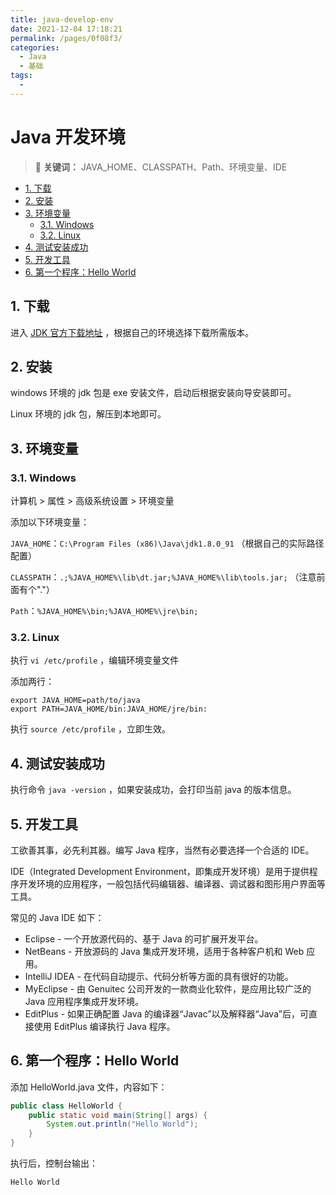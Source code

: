 ```yaml
---
title: java-develop-env
date: 2021-12-04 17:18:21
permalink: /pages/0f08f3/
categories:
  - Java
  - 基础
tags:
  - 
---
```

# Java 开发环境

> 📌 **关键词：** JAVA_HOME、CLASSPATH、Path、环境变量、IDE

<!-- TOC depthFrom:2 depthTo:3 -->

- [1. 下载](#1-下载)
- [2. 安装](#2-安装)
- [3. 环境变量](#3-环境变量)
  - [3.1. Windows](#31-windows)
  - [3.2. Linux](#32-linux)
- [4. 测试安装成功](#4-测试安装成功)
- [5. 开发工具](#5-开发工具)
- [6. 第一个程序：Hello World](#6-第一个程序hello-world)

<!-- /TOC -->

## 1. 下载

进入 [JDK 官方下载地址](http://www.oracle.com/technetwork/java/javase/downloads/jdk8-downloads-2133151.html) ，根据自己的环境选择下载所需版本。

## 2. 安装

windows 环境的 jdk 包是 exe 安装文件，启动后根据安装向导安装即可。

Linux 环境的 jdk 包，解压到本地即可。

## 3. 环境变量

### 3.1. Windows

计算机 > 属性 > 高级系统设置 > 环境变量

添加以下环境变量：

`JAVA_HOME`：`C:\Program Files (x86)\Java\jdk1.8.0_91` （根据自己的实际路径配置）

`CLASSPATH`：`.;%JAVA_HOME%\lib\dt.jar;%JAVA_HOME%\lib\tools.jar;` （注意前面有个"."）

`Path`：`%JAVA_HOME%\bin;%JAVA_HOME%\jre\bin;`

### 3.2. Linux

执行 `vi /etc/profile` ，编辑环境变量文件

添加两行：

```shell
export JAVA_HOME=path/to/java
export PATH=JAVA_HOME/bin:JAVA_HOME/jre/bin:
```

执行 `source /etc/profile` ，立即生效。

## 4. 测试安装成功

执行命令 `java -version` ，如果安装成功，会打印当前 java 的版本信息。

## 5. 开发工具

工欲善其事，必先利其器。编写 Java 程序，当然有必要选择一个合适的 IDE。

IDE（Integrated Development Environment，即集成开发环境）是用于提供程序开发环境的应用程序，一般包括代码编辑器、编译器、调试器和图形用户界面等工具。

常见的 Java IDE 如下：

- Eclipse - 一个开放源代码的、基于 Java 的可扩展开发平台。
- NetBeans - 开放源码的 Java 集成开发环境，适用于各种客户机和 Web 应用。
- IntelliJ IDEA - 在代码自动提示、代码分析等方面的具有很好的功能。
- MyEclipse - 由 Genuitec 公司开发的一款商业化软件，是应用比较广泛的 Java 应用程序集成开发环境。
- EditPlus - 如果正确配置 Java 的编译器“Javac”以及解释器“Java”后，可直接使用 EditPlus 编译执行 Java 程序。

## 6. 第一个程序：Hello World

添加 HelloWorld.java 文件，内容如下：

```java
public class HelloWorld {
    public static void main(String[] args) {
        System.out.println("Hello World");
    }
}
```

执行后，控制台输出：

```
Hello World
```
